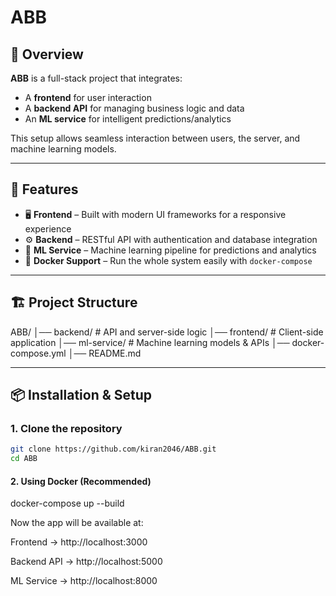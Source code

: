 # ABB

## 📌 Overview
**ABB** is a full-stack project that integrates:
- A **frontend** for user interaction  
- A **backend API** for managing business logic and data  
- An **ML service** for intelligent predictions/analytics  

This setup allows seamless interaction between users, the server, and machine learning models.

---

## 🚀 Features
- 🖥️ **Frontend** – Built with modern UI frameworks for a responsive experience  
- ⚙️ **Backend** – RESTful API with authentication and database integration  
- 🤖 **ML Service** – Machine learning pipeline for predictions and analytics  
- 🐳 **Docker Support** – Run the whole system easily with `docker-compose`  

---

## 🏗️ Project Structure
ABB/
│── backend/ # API and server-side logic
│── frontend/ # Client-side application
│── ml-service/ # Machine learning models & APIs
│── docker-compose.yml
│── README.md


---
## 📦 Installation & Setup

### 1. Clone the repository
```bash
git clone https://github.com/kiran2046/ABB.git
cd ABB
```

#### 2. Using Docker (Recommended)
docker-compose up --build

Now the app will be available at:

Frontend → http://localhost:3000

Backend API → http://localhost:5000

ML Service → http://localhost:8000
